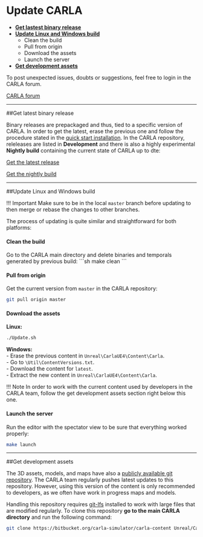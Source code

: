 <h1>Update CARLA</h1>

  * [__Get lastest binary release__](#get-latest-binary-release)  
  * [__Update Linux and Windows build__](#update-linux-and-windows-build)  
	* Clean the build
	* Pull from origin
	* Download the assets
	* Launch the server
  * [__Get development assets__](#get-development-assets)

To post unexpected issues, doubts or suggestions, feel free to login in the CARLA forum.

<div class="build-buttons">
<!-- Latest release button -->
<p>
<a href="https://forum.carla.org/" target="_blank" class="btn btn-neutral" title="Go to the latest CARLA release">
CARLA forum</a>
</p>
</div>


---------------
##Get latest binary release 

Binary releases are prepackaged and thus, tied to a specific version of CARLA. In order to get the latest, erase the previous one and follow the procedure stated in the [quick start installation](../getting_started). In the CARLA repository, releleases are listed in __Development__ and there is also a highly experimental __Nightly build__ containing the current state of CARLA up to dte: 

<div class="build-buttons">
<!-- Latest release button -->
<p>
<a href="https://github.com/carla-simulator/carla/blob/master/Docs/download.md" target="_blank" class="btn btn-neutral" title="Go to the latest CARLA release">
<span class="icon icon-github"></span> Get the latest release</a>
</p>

<!-- Nightly build button -->
<p>
<a href="http://carla-assets-internal.s3.amazonaws.com/Releases/Linux/Dev/CARLA_Latest.tar.gz" target="_blank" class="btn btn-neutral" title="Go to the nightly CARLA build">
<span class="icon fa-cloud-download"></span> Get the nightly build</a>
</p>
</div>

-------------------
##Update Linux and Windows build

!!! Important
    Make sure to be in the local `master` branch before updating to then merge or rebase the changes to other branches. 

The process of updating is quite similar and straightforward for both platforms:

<h4>Clean the build</h4>
Go to the CARLA main directory and delete binaries and temporals generated by previous build:
```sh
make clean
```

<h4>Pull from origin</h4>

Get the current version from `master` in the CARLA repository: 
```sh
git pull origin master
```
<h4>Download the assets</h4>

**Linux:**
```sh
./Update.sh
```
**Windows:**  
	- Erase the previous content in `Unreal\CarlaUE4\Content\Carla`.  
	- Go to `\Util\ContentVersions.txt`.  
	- Download the content for `latest`.  
	- Extract the new content in `Unreal\CarlaUE4\Content\Carla`.  

!!! Note
    In order to work with the current content used by developers in the CARLA team, follow the get development assets section right below this one. 

<h4>Launch the server</h4>

Run the editor with the spectator view to be sure that everything worked properly:
```sh
make launch
```

-------------------
##Get development assets

The 3D assets, models, and maps have also a [publicly available git repository][contentrepolink]. The CARLA team regularly pushes latest updates to this repository. However, using this version of the content is only recommended to developers, as we often have work in progress maps and models.

Handling this repository requires [git-lfs][gitlfslink] installed to work with large files that are modified regularly. To clone this repository **go to the main CARLA directory** and run the following command: 

```sh
git clone https://bitbucket.org/carla-simulator/carla-content Unreal/CarlaUE4/Content/Carla
```
[contentrepolink]: https://bitbucket.org/carla-simulator/carla-content
[gitlfslink]: https://github.com/git-lfs/git-lfs/wiki/Installation
